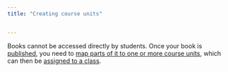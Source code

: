 ```yaml
---
title: "Creating course units"


---
```


Books cannot be accessed directly by students. Once your book is [published](/books/publish), you need to [map parts of it to one or more course units](/courses/units/unit-add#createbook), which can then be [assigned to a class](/classes/unitmanagement/assign-module).



